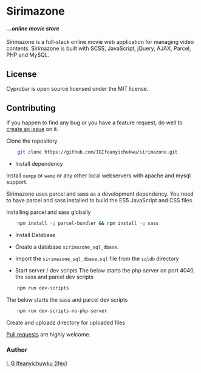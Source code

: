 # Sirimazone

#### _...online movie store_

Sirimazone is a full-stack online movie web application for managing video contents. Sirimazone is built with SCSS, JavaScript, jQuery, AJAX, Parcel, PHP and MySQL.


## License

Cyprobar is open source licensed under the MIT license.

## Contributing

If you happen to find any bug or you have a feature request, do well to [create an issue](https://github.com/IGIfeanyichukwu/sirimazone/issues) on it.

Clone the repository 

```bash
    git clone https://github.com/IGIfeanyichukwu/sirimazone.git
```


* Install dependency

 Install `xampp` or `wamp` or any other local webservers with apache and mysql support.

 Sirimazone uses parcel and sass as a development dependency. You need to have parcel and sass installed to build the ES5 JavaScript and CSS files.
 
 Installing parcel and sass globally

```bash
    npm install -g parcel-bundler && npm install -g sass
```

* Install Database
 * Create a database `sirimazone_sql_dbase`.
 * Import the `sirimazone_sql_dbase.sql` file from the `sqldb` directory


* Start server / dev scripts
 The below starts the php server on port 4040, the sass and parcel dev scripts
 
```bash
    npm run dev-scripts
```

 The below starts the sass and parcel dev scripts
```bash
    npm run dev-scripts-no-php-server
```
Create and uploadz directory for uploaded files

[Pull requests](https://github.com/IGIfeanyichukwu/sirimazone/pulls) are highly welcome.


### Author
[I. G Ifeanyichuwku (Ifex)](https://ig-ifex.netlify.app)